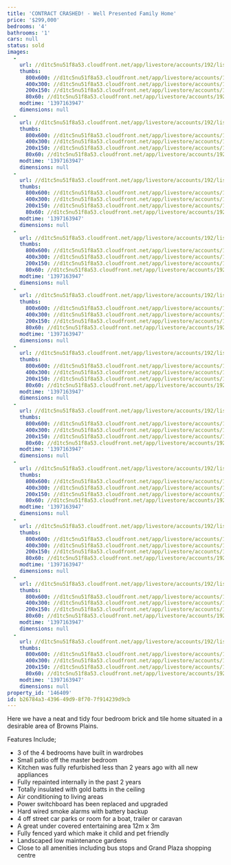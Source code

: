 ```yaml
---
title: 'CONTRACT CRASHED! - Well Presented Family Home'
price: '$299,000'
bedrooms: '4'
bathrooms: '1'
cars: null
status: sold
images:
  -
    url: //d1tc5nu51f8a53.cloudfront.net/app/livestore/accounts/192/listings/97969/images/20140310113037-89383_6738539650_20140411025927.jpg
    thumbs:
      800x600: //d1tc5nu51f8a53.cloudfront.net/app/livestore/accounts/192/listings/97969/images/20140310113037-89383_6738539650_20140411025927_800x600.jpg
      400x300: //d1tc5nu51f8a53.cloudfront.net/app/livestore/accounts/192/listings/97969/images/20140310113037-89383_6738539650_20140411025927_400x300.jpg
      200x150: //d1tc5nu51f8a53.cloudfront.net/app/livestore/accounts/192/listings/97969/images/20140310113037-89383_6738539650_20140411025927_200x150.jpg
      80x60: //d1tc5nu51f8a53.cloudfront.net/app/livestore/accounts/192/listings/97969/images/20140310113037-89383_6738539650_20140411025927_80x60.jpg
    modtime: '1397163947'
    dimensions: null
  -
    url: //d1tc5nu51f8a53.cloudfront.net/app/livestore/accounts/192/listings/97969/images/20140310113057-34711_487397415_20140411025929.jpg
    thumbs:
      800x600: //d1tc5nu51f8a53.cloudfront.net/app/livestore/accounts/192/listings/97969/images/20140310113057-34711_487397415_20140411025929_800x600.jpg
      400x300: //d1tc5nu51f8a53.cloudfront.net/app/livestore/accounts/192/listings/97969/images/20140310113057-34711_487397415_20140411025929_400x300.jpg
      200x150: //d1tc5nu51f8a53.cloudfront.net/app/livestore/accounts/192/listings/97969/images/20140310113057-34711_487397415_20140411025929_200x150.jpg
      80x60: //d1tc5nu51f8a53.cloudfront.net/app/livestore/accounts/192/listings/97969/images/20140310113057-34711_487397415_20140411025929_80x60.jpg
    modtime: '1397163947'
    dimensions: null
  -
    url: //d1tc5nu51f8a53.cloudfront.net/app/livestore/accounts/192/listings/97969/images/20140310113239-25757_4483064241_20140411025928.jpg
    thumbs:
      800x600: //d1tc5nu51f8a53.cloudfront.net/app/livestore/accounts/192/listings/97969/images/20140310113239-25757_4483064241_20140411025928_800x600.jpg
      400x300: //d1tc5nu51f8a53.cloudfront.net/app/livestore/accounts/192/listings/97969/images/20140310113239-25757_4483064241_20140411025928_400x300.jpg
      200x150: //d1tc5nu51f8a53.cloudfront.net/app/livestore/accounts/192/listings/97969/images/20140310113239-25757_4483064241_20140411025928_200x150.jpg
      80x60: //d1tc5nu51f8a53.cloudfront.net/app/livestore/accounts/192/listings/97969/images/20140310113239-25757_4483064241_20140411025928_80x60.jpg
    modtime: '1397163947'
    dimensions: null
  -
    url: //d1tc5nu51f8a53.cloudfront.net/app/livestore/accounts/192/listings/97969/images/20140310113138-99000_4713277509_20140411025934.jpg
    thumbs:
      800x600: //d1tc5nu51f8a53.cloudfront.net/app/livestore/accounts/192/listings/97969/images/20140310113138-99000_4713277509_20140411025934_800x600.jpg
      400x300: //d1tc5nu51f8a53.cloudfront.net/app/livestore/accounts/192/listings/97969/images/20140310113138-99000_4713277509_20140411025934_400x300.jpg
      200x150: //d1tc5nu51f8a53.cloudfront.net/app/livestore/accounts/192/listings/97969/images/20140310113138-99000_4713277509_20140411025934_200x150.jpg
      80x60: //d1tc5nu51f8a53.cloudfront.net/app/livestore/accounts/192/listings/97969/images/20140310113138-99000_4713277509_20140411025934_80x60.jpg
    modtime: '1397163947'
    dimensions: null
  -
    url: //d1tc5nu51f8a53.cloudfront.net/app/livestore/accounts/192/listings/97969/images/20140310113201-74904_9700440262_20140411025934.jpg
    thumbs:
      800x600: //d1tc5nu51f8a53.cloudfront.net/app/livestore/accounts/192/listings/97969/images/20140310113201-74904_9700440262_20140411025934_800x600.jpg
      400x300: //d1tc5nu51f8a53.cloudfront.net/app/livestore/accounts/192/listings/97969/images/20140310113201-74904_9700440262_20140411025934_400x300.jpg
      200x150: //d1tc5nu51f8a53.cloudfront.net/app/livestore/accounts/192/listings/97969/images/20140310113201-74904_9700440262_20140411025934_200x150.jpg
      80x60: //d1tc5nu51f8a53.cloudfront.net/app/livestore/accounts/192/listings/97969/images/20140310113201-74904_9700440262_20140411025934_80x60.jpg
    modtime: '1397163947'
    dimensions: null
  -
    url: //d1tc5nu51f8a53.cloudfront.net/app/livestore/accounts/192/listings/97969/images/20140310113218-52953_8565076278_20140411025934.jpg
    thumbs:
      800x600: //d1tc5nu51f8a53.cloudfront.net/app/livestore/accounts/192/listings/97969/images/20140310113218-52953_8565076278_20140411025934_800x600.jpg
      400x300: //d1tc5nu51f8a53.cloudfront.net/app/livestore/accounts/192/listings/97969/images/20140310113218-52953_8565076278_20140411025934_400x300.jpg
      200x150: //d1tc5nu51f8a53.cloudfront.net/app/livestore/accounts/192/listings/97969/images/20140310113218-52953_8565076278_20140411025934_200x150.jpg
      80x60: //d1tc5nu51f8a53.cloudfront.net/app/livestore/accounts/192/listings/97969/images/20140310113218-52953_8565076278_20140411025934_80x60.jpg
    modtime: '1397163947'
    dimensions: null
  -
    url: //d1tc5nu51f8a53.cloudfront.net/app/livestore/accounts/192/listings/97969/images/20140310113231-26370_1661495152_20140411025932.jpg
    thumbs:
      800x600: //d1tc5nu51f8a53.cloudfront.net/app/livestore/accounts/192/listings/97969/images/20140310113231-26370_1661495152_20140411025932_800x600.jpg
      400x300: //d1tc5nu51f8a53.cloudfront.net/app/livestore/accounts/192/listings/97969/images/20140310113231-26370_1661495152_20140411025932_400x300.jpg
      200x150: //d1tc5nu51f8a53.cloudfront.net/app/livestore/accounts/192/listings/97969/images/20140310113231-26370_1661495152_20140411025932_200x150.jpg
      80x60: //d1tc5nu51f8a53.cloudfront.net/app/livestore/accounts/192/listings/97969/images/20140310113231-26370_1661495152_20140411025932_80x60.jpg
    modtime: '1397163947'
    dimensions: null
  -
    url: //d1tc5nu51f8a53.cloudfront.net/app/livestore/accounts/192/listings/97969/images/20140310113301-91612_3894016063_20140411025934.jpg
    thumbs:
      800x600: //d1tc5nu51f8a53.cloudfront.net/app/livestore/accounts/192/listings/97969/images/20140310113301-91612_3894016063_20140411025934_800x600.jpg
      400x300: //d1tc5nu51f8a53.cloudfront.net/app/livestore/accounts/192/listings/97969/images/20140310113301-91612_3894016063_20140411025934_400x300.jpg
      200x150: //d1tc5nu51f8a53.cloudfront.net/app/livestore/accounts/192/listings/97969/images/20140310113301-91612_3894016063_20140411025934_200x150.jpg
      80x60: //d1tc5nu51f8a53.cloudfront.net/app/livestore/accounts/192/listings/97969/images/20140310113301-91612_3894016063_20140411025934_80x60.jpg
    modtime: '1397163947'
    dimensions: null
  -
    url: //d1tc5nu51f8a53.cloudfront.net/app/livestore/accounts/192/listings/97969/images/20140310113319-46026_3168617752_20140411025939.jpg
    thumbs:
      800x600: //d1tc5nu51f8a53.cloudfront.net/app/livestore/accounts/192/listings/97969/images/20140310113319-46026_3168617752_20140411025939_800x600.jpg
      400x300: //d1tc5nu51f8a53.cloudfront.net/app/livestore/accounts/192/listings/97969/images/20140310113319-46026_3168617752_20140411025939_400x300.jpg
      200x150: //d1tc5nu51f8a53.cloudfront.net/app/livestore/accounts/192/listings/97969/images/20140310113319-46026_3168617752_20140411025939_200x150.jpg
      80x60: //d1tc5nu51f8a53.cloudfront.net/app/livestore/accounts/192/listings/97969/images/20140310113319-46026_3168617752_20140411025939_80x60.jpg
    modtime: '1397163947'
    dimensions: null
  -
    url: //d1tc5nu51f8a53.cloudfront.net/app/livestore/accounts/192/listings/97969/images/20140310113336-68153_5464549176_20140411025941.jpg
    thumbs:
      800x600: //d1tc5nu51f8a53.cloudfront.net/app/livestore/accounts/192/listings/97969/images/20140310113336-68153_5464549176_20140411025941_800x600.jpg
      400x300: //d1tc5nu51f8a53.cloudfront.net/app/livestore/accounts/192/listings/97969/images/20140310113336-68153_5464549176_20140411025941_400x300.jpg
      200x150: //d1tc5nu51f8a53.cloudfront.net/app/livestore/accounts/192/listings/97969/images/20140310113336-68153_5464549176_20140411025941_200x150.jpg
      80x60: //d1tc5nu51f8a53.cloudfront.net/app/livestore/accounts/192/listings/97969/images/20140310113336-68153_5464549176_20140411025941_80x60.jpg
    modtime: '1397163947'
    dimensions: null
  -
    url: //d1tc5nu51f8a53.cloudfront.net/app/livestore/accounts/192/listings/97969/images/20140310113402-50796_7360266559_20140411025940.jpg
    thumbs:
      800x600: //d1tc5nu51f8a53.cloudfront.net/app/livestore/accounts/192/listings/97969/images/20140310113402-50796_7360266559_20140411025940_800x600.jpg
      400x300: //d1tc5nu51f8a53.cloudfront.net/app/livestore/accounts/192/listings/97969/images/20140310113402-50796_7360266559_20140411025940_400x300.jpg
      200x150: //d1tc5nu51f8a53.cloudfront.net/app/livestore/accounts/192/listings/97969/images/20140310113402-50796_7360266559_20140411025940_200x150.jpg
      80x60: //d1tc5nu51f8a53.cloudfront.net/app/livestore/accounts/192/listings/97969/images/20140310113402-50796_7360266559_20140411025940_80x60.jpg
    modtime: '1397163947'
    dimensions: null
property_id: '146409'
id: b26784a3-4396-49d9-8f70-7f914239d9cb
---
```

Here we have a neat and tidy four bedroom brick and tile home situated in a desirable area of Browns Plains.
 
Features Include;
*  3 of the 4 bedrooms have built in wardrobes
*  Small patio off the master bedroom
*  Kitchen was fully refurbished less than 2 years ago with all new appliances
*  Fully repainted internally in the past 2 years
*  Totally insulated with gold batts in the ceiling
*  Air conditioning to living areas
*  Power switchboard has been replaced and upgraded
*  Hard wired smoke alarms with battery backup
*  4 off street car parks or room for a boat, trailer or caravan
*  A great under covered entertaining area 12m x 3m
*  Fully fenced yard which make it child and pet friendly
*  Landscaped low maintenance gardens
*  Close to all amenities including bus stops and Grand Plaza shopping centre